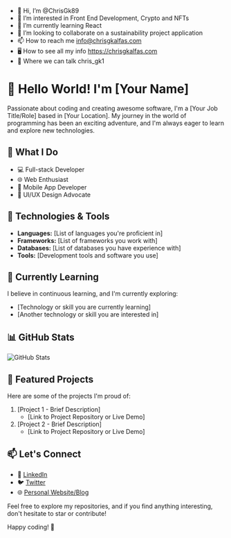 - 👋 Hi, I’m @ChrisGk89
- 👀 I’m interested in Front End Development, Crypto and NFTs
- 🌱 I’m currently learning React
- 💞️ I’m looking to collaborate on a sustainability project application
- 📫 How to reach me info@chrisgkalfas.com
- 🖥 How to see all my info https://chrisgkalfas.com
- 📣 Where we can talk chris_gk1

# 👋 Hello World! I'm [Your Name]

Passionate about coding and creating awesome software, I'm a [Your Job Title/Role] based in [Your Location]. My journey in the world of programming has been an exciting adventure, and I'm always eager to learn and explore new technologies.

## 🚀 What I Do

- 💻 Full-stack Developer
- 🌐 Web Enthusiast
- 📱 Mobile App Developer
- 🌈 UI/UX Design Advocate

## 🔧 Technologies & Tools

- **Languages:** [List of languages you're proficient in]
- **Frameworks:** [List of frameworks you work with]
- **Databases:** [List of databases you have experience with]
- **Tools:** [Development tools and software you use]

## 🌱 Currently Learning

I believe in continuous learning, and I'm currently exploring:

- [Technology or skill you are currently learning]
- [Another technology or skill you are interested in]

## 📊 GitHub Stats

![GitHub Stats](https://github-readme-stats.vercel.app/api?username=yourusername&show_icons=true&count_private=true&hide=issues,prs&theme=radical)

## 📂 Featured Projects

Here are some of the projects I'm proud of:

1. [Project 1 - Brief Description]
   - [Link to Project Repository or Live Demo]
2. [Project 2 - Brief Description]
   - [Link to Project Repository or Live Demo]

## 📫 Let's Connect

- 💼 [LinkedIn](https://www.linkedin.com/in/yourusername/)
- 🐦 [Twitter](https://twitter.com/yourusername)
- 🌐 [Personal Website/Blog](https://www.yourwebsite.com)

Feel free to explore my repositories, and if you find anything interesting, don't hesitate to star or contribute!

Happy coding! 🚀


<!---
ChrisGk89/ChrisGk89 is a ✨ special ✨ repository because its `README.md` (this file) appears on your GitHub profile.
You can click the Preview link to take a look at your changes.
--->
